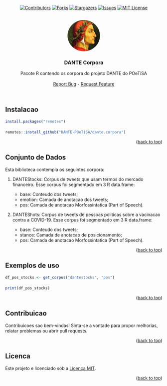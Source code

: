 <a name="readme-top"></a>

<div align="center">

[![Contributors][contributors-shield]][contributors-url]
[![Forks][forks-shield]][forks-url]
[![Stargazers][stars-shield]][stars-url]
[![Issues][issues-shield]][issues-url]
[![MIT License][license-shield]][license-url]

</div>

<br />
<div align="center">
  <a href="https://github.com/DANTE-POeTiSA/dante.corpora">
    <img src="https://github.com/DANTE-POeTiSA/dante.corpora/blob/main/images/dante.png?raw=true" alt="Logo"  height="100" style="border-radius:50%">
  </a>

<h3 align="center">DANTE Corpora</h3>

  <p align="center">
    Pacote R contendo os corpora do projeto DANTE do POeTiSA
    <br />
    <br />
    <a href="https://github.com/DANTE-POeTiSA/dante-corpora/issues">Report Bug</a>
    -
    <a href="https://github.com/DANTE-POeTiSA/dante-corpora/issues">Request Feature</a>
  </p>
</div>

<br />

## Instalacao

```r
install.packages("remotes")

remotes::install_github("DANTE-POeTiSA/dante.corpora")
```

<p align="right">(<a href="#readme-top">back to top</a>)</p>

## Conjunto de Dados

Esta biblioteca contempla os seguintes corpora:

1. DANTEStocks: Corpus de tweets que usam termos do mercado financeiro. Esse corpus foi segmentado em 3 R data.frame:
    - base: Conteudo dos tweets;
    - emotion: Camada de anotacao dos tweets;
    - pos: Camada de anotacao Morfossintatica (Part of Speech).

2. DANTEShots: Corpus de tweets de pessoas politicas sobre a vacinacao contra a COVID-19. Esse corpus foi segmentado em 3 R data.frame:
    - base: Conteudo dos tweets;
    - stance: Camada de anotacao de posicionamento;
    - pos: Camada de anotacao Morfossintatica (Part of Speech).


<p align="right">(<a href="#readme-top">back to top</a>)</p>


## Exemplos de uso

```r
df_pos_stocks <- get_corpus("dantestocks", "pos")

print(df_pos_stocks)
```


<p align="right">(<a href="#readme-top">back to top</a>)</p>

## Contribuicao

Contribuicoes sao bem-vindas! Sinta-se a vontade para propor melhorias, relatar problemas ou abrir pull requests.

<p align="right">(<a href="#readme-top">back to top</a>)</p>

## Licenca

Este projeto e licenciado sob a [Licenca MIT](LICENSE).

<p align="right">(<a href="#readme-top">back to top</a>)</p>

[contributors-shield]: https://img.shields.io/github/contributors/DANTE-POeTiSA/dante-corpora.svg?style=for-the-badge
[contributors-url]: https://github.com/DANTE-POeTiSA/dante-corpora/graphs/contributors
[forks-shield]: https://img.shields.io/github/forks/DANTE-POeTiSA/dante-corpora.svg?style=for-the-badge
[forks-url]: https://github.com/DANTE-POeTiSA/dante-corpora/network/members
[stars-shield]: https://img.shields.io/github/stars/DANTE-POeTiSA/dante-corpora.svg?style=for-the-badge
[stars-url]: https://github.com/DANTE-POeTiSA/dante-corpora/stargazers
[issues-shield]: https://img.shields.io/github/issues/DANTE-POeTiSA/dante-corpora.svg?style=for-the-badge
[issues-url]: https://github.com/DANTE-POeTiSA/dante-corpora/issues
[license-shield]: https://img.shields.io/github/license/DANTE-POeTiSA/dante-corpora.svg?style=for-the-badge
[license-url]: https://github.com/DANTE-POeTiSA/dante-corpora/blob/master/LICENSE.txt